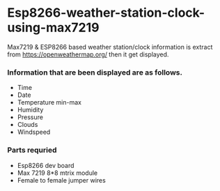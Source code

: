 # Esp8266-weather-station-clock-using-max7219
Max7219 & ESP8266 based weather station/clock information is extract from https://openweathermap.org/ then it get displayed.

### Information that are been displayed are as follows.
 * Time
 * Date
 * Temperature min-max
 * Humidity
 * Pressure
 * Clouds
 * Windspeed

### Parts requried
 * Esp8266 dev board
 * Max 7219 8*8 mtrix module 
 * Female to female jumper wires
